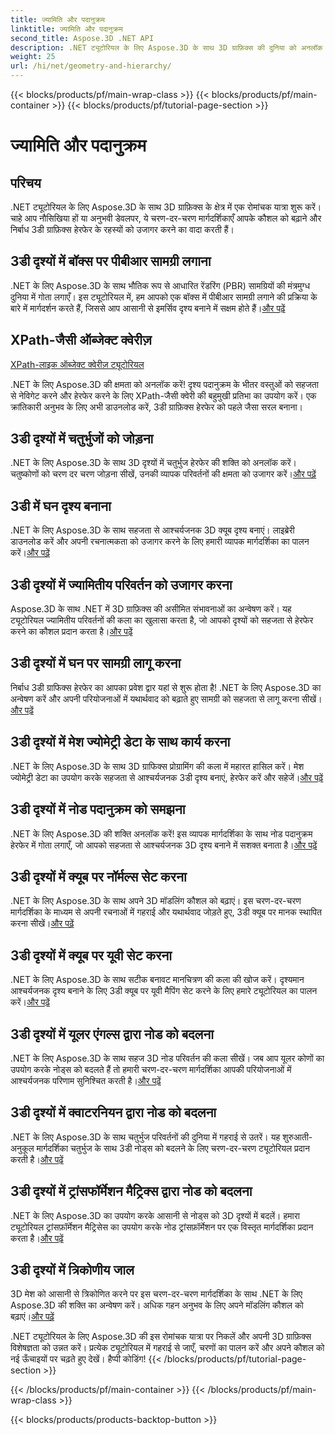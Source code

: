 ```yaml
---
title: ज्यामिति और पदानुक्रम
linktitle: ज्यामिति और पदानुक्रम
second_title: Aspose.3D .NET API
description: .NET ट्यूटोरियल के लिए Aspose.3D के साथ 3D ग्राफ़िक्स की दुनिया को अनलॉक करें। पीबीआर सामग्रियों को लागू करने से लेकर ज्यामितीय परिवर्तनों तक, हर पहलू में सहजता से महारत हासिल करें।
weight: 25
url: /hi/net/geometry-and-hierarchy/
---
```


{{< blocks/products/pf/main-wrap-class >}}
{{< blocks/products/pf/main-container >}}
{{< blocks/products/pf/tutorial-page-section >}}

# ज्यामिति और पदानुक्रम

## परिचय

.NET ट्यूटोरियल के लिए Aspose.3D के साथ 3D ग्राफ़िक्स के क्षेत्र में एक रोमांचक यात्रा शुरू करें। चाहे आप नौसिखिया हों या अनुभवी डेवलपर, ये चरण-दर-चरण मार्गदर्शिकाएँ आपके कौशल को बढ़ाने और निर्बाध 3डी ग्राफ़िक्स हेरफेर के रहस्यों को उजागर करने का वादा करती हैं।

## 3डी दृश्यों में बॉक्स पर पीबीआर सामग्री लगाना

 .NET के लिए Aspose.3D के साथ भौतिक रूप से आधारित रेंडरिंग (PBR) सामग्रियों की मंत्रमुग्ध दुनिया में गोता लगाएँ। इस ट्यूटोरियल में, हम आपको एक बॉक्स में पीबीआर सामग्री लगाने की प्रक्रिया के बारे में मार्गदर्शन करते हैं, जिससे आप आसानी से इमर्सिव दृश्य बनाने में सक्षम होते हैं।[और पढ़ें](./apply-pbr-material-to-box/)


## XPath-जैसी ऑब्जेक्ट क्वेरीज़

[XPath-लाइक ऑब्जेक्ट क्वेरीज़ ट्यूटोरियल](./xpath-like-object-queries/)

.NET के लिए Aspose.3D की क्षमता को अनलॉक करें! दृश्य पदानुक्रम के भीतर वस्तुओं को सहजता से नेविगेट करने और हेरफेर करने के लिए XPath-जैसी क्वेरी की बहुमुखी प्रतिभा का उपयोग करें। एक क्रांतिकारी अनुभव के लिए अभी डाउनलोड करें, 3डी ग्राफ़िक्स हेरफेर को पहले जैसा सरल बनाना।


## 3डी दृश्यों में चतुर्भुजों को जोड़ना

 .NET के लिए Aspose.3D के साथ 3D दृश्यों में चतुर्भुज हेरफेर की शक्ति को अनलॉक करें। चतुष्कोणों को चरण दर चरण जोड़ना सीखें, उनकी व्यापक परिवर्तनों की क्षमता को उजागर करें।[और पढ़ें](./concatenate-quaternions/)

## 3डी में घन दृश्य बनाना

.NET के लिए Aspose.3D के साथ सहजता से आश्चर्यजनक 3D क्यूब दृश्य बनाएं। लाइब्रेरी डाउनलोड करें और अपनी रचनात्मकता को उजागर करने के लिए हमारी व्यापक मार्गदर्शिका का पालन करें।[और पढ़ें](./create-cube-scenes/)

## 3डी दृश्यों में ज्यामितीय परिवर्तन को उजागर करना

 Aspose.3D के साथ .NET में 3D ग्राफ़िक्स की असीमित संभावनाओं का अन्वेषण करें। यह ट्यूटोरियल ज्यामितीय परिवर्तनों की कला का खुलासा करता है, जो आपको दृश्यों को सहजता से हेरफेर करने का कौशल प्रदान करता है।[और पढ़ें](./expose-geometric-transformation)

## 3डी दृश्यों में घन पर सामग्री लागू करना

 निर्बाध 3डी ग्राफिक्स हेरफेर का आपका प्रवेश द्वार यहां से शुरू होता है! .NET के लिए Aspose.3D का अन्वेषण करें और अपनी परियोजनाओं में यथार्थवाद को बढ़ाते हुए सामग्री को सहजता से लागू करना सीखें।[और पढ़ें](./material-to-cube/)

## 3डी दृश्यों में मेश ज्योमेट्री डेटा के साथ कार्य करना

 .NET के लिए Aspose.3D के साथ 3D ग्राफिक्स प्रोग्रामिंग की कला में महारत हासिल करें। मेश ज्योमेट्री डेटा का उपयोग करके सहजता से आश्चर्यजनक 3डी दृश्य बनाएं, हेरफेर करें और सहेजें।[और पढ़ें](./mesh-geometry-data/)

## 3डी दृश्यों में नोड पदानुक्रम को समझना

.NET के लिए Aspose.3D की शक्ति अनलॉक करें! इस व्यापक मार्गदर्शिका के साथ नोड पदानुक्रम हेरफेर में गोता लगाएँ, जो आपको सहजता से आश्चर्यजनक 3D दृश्य बनाने में सशक्त बनाता है।[और पढ़ें](./node-hierarchy/)

## 3डी दृश्यों में क्यूब पर नॉर्मल्स सेट करना

 .NET के लिए Aspose.3D के साथ अपने 3D मॉडलिंग कौशल को बढ़ाएं। इस चरण-दर-चरण मार्गदर्शिका के माध्यम से अपनी रचनाओं में गहराई और यथार्थवाद जोड़ते हुए, 3डी क्यूब पर मानक स्थापित करना सीखें।[और पढ़ें](./setup-normals-cube/)

## 3डी दृश्यों में क्यूब पर यूवी सेट करना

 .NET के लिए Aspose.3D के साथ सटीक बनावट मानचित्रण की कला की खोज करें। दृश्यमान आश्चर्यजनक दृश्य बनाने के लिए 3डी क्यूब पर यूवी मैपिंग सेट करने के लिए हमारे ट्यूटोरियल का पालन करें।[और पढ़ें](./setup-uv-cube/)

## 3डी दृश्यों में यूलर एंगल्स द्वारा नोड को बदलना

 .NET के लिए Aspose.3D के साथ सहज 3D नोड परिवर्तन की कला सीखें। जब आप यूलर कोणों का उपयोग करके नोड्स को बदलते हैं तो हमारी चरण-दर-चरण मार्गदर्शिका आपकी परियोजनाओं में आश्चर्यजनक परिणाम सुनिश्चित करती है।[और पढ़ें](./transformation-node-euler-angles/)

## 3डी दृश्यों में क्वाटरनियन द्वारा नोड को बदलना

.NET के लिए Aspose.3D के साथ चतुर्भुज परिवर्तनों की दुनिया में गहराई से उतरें। यह शुरुआती-अनुकूल मार्गदर्शिका चतुर्भुज के साथ 3डी नोड्स को बदलने के लिए चरण-दर-चरण ट्यूटोरियल प्रदान करती है।[और पढ़ें](./transformation-node-quaternion/)

## 3डी दृश्यों में ट्रांसफॉर्मेशन मैट्रिक्स द्वारा नोड को बदलना

 .NET के लिए Aspose.3D का उपयोग करके आसानी से नोड्स को 3D दृश्यों में बदलें। हमारा ट्यूटोरियल ट्रांसफ़ॉर्मेशन मैट्रिसेस का उपयोग करके नोड ट्रांसफ़ॉर्मेशन पर एक विस्तृत मार्गदर्शिका प्रदान करता है।[और पढ़ें](./transformation-node-matrix/)

## 3डी दृश्यों में त्रिकोणीय जाल

 3D मेश को आसानी से त्रिकोणित करने पर इस चरण-दर-चरण मार्गदर्शिका के साथ .NET के लिए Aspose.3D की शक्ति का अन्वेषण करें। अधिक गहन अनुभव के लिए अपने मॉडलिंग कौशल को बढ़ाएं।[और पढ़ें](./triangulate-mesh/)

.NET ट्यूटोरियल के लिए Aspose.3D की इस रोमांचक यात्रा पर निकलें और अपनी 3D ग्राफ़िक्स विशेषज्ञता को उन्नत करें। प्रत्येक ट्यूटोरियल में गहराई से जाएँ, चरणों का पालन करें और अपने कौशल को नई ऊँचाइयों पर चढ़ते हुए देखें। हैप्पी कोडिंग!
{{< /blocks/products/pf/tutorial-page-section >}}

{{< /blocks/products/pf/main-container >}}
{{< /blocks/products/pf/main-wrap-class >}}

{{< blocks/products/products-backtop-button >}}
